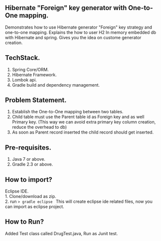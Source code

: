 ## Hibernate "Foreign" key generator with One-to-One mapping.
 Demonstrates how to use Hibernate generator "Foreign" key strategy and one-to-one mapping.
 Explains the how to user H2 In memory embedded db with Hibernate and spring.
 Gives you the idea on custome generator creation.
 
## TechStack.
  1. Spring Core/ORM.
  2. Hibernate Framework.
  3. Lombok api.
  4. Gradle build and dependency management.
  
## Problem Statement.
  1. Establish the One-to-One mapping between two tables.
  2. Child table must use the Parent table id as Foreign key and as well Primary key. 
     (This way we can avoid extra primary key column creation, reduce the overhead to db)
  3. As soon as Parent record inserted the child record should get inserted.
  
## Pre-requisites.
  1. Java 7 or above.
  2. Gradle 2.3 or above.
  
## How to import?  
  Eclipse IDE.  
     1. Clone/download as zip.  
     2. run ``> gradle eclipse ``  This will create eclipse ide related files, now you can import as eclipse project.  
## How to Run?
  Added Test class called DrugTest.java, Run as Junit test.
